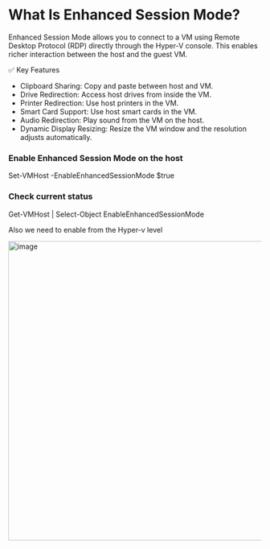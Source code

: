 
# What Is Enhanced Session Mode?
Enhanced Session Mode allows you to connect to a VM using Remote Desktop Protocol (RDP) directly through the Hyper-V console. This enables richer interaction between the host and the guest VM.

✅ Key Features
- Clipboard Sharing: Copy and paste between host and VM.
- Drive Redirection: Access host drives from inside the VM.
- Printer Redirection: Use host printers in the VM.
- Smart Card Support: Use host smart cards in the VM.
- Audio Redirection: Play sound from the VM on the host.
- Dynamic Display Resizing: Resize the VM window and the resolution adjusts automatically.
### Enable Enhanced Session Mode on the host
Set-VMHost -EnableEnhancedSessionMode $true

### Check current status
Get-VMHost | Select-Object EnableEnhancedSessionMode

Also we need to enable from the Hyper-v level 


<img width="1347" height="595" alt="image" src="https://github.com/user-attachments/assets/4e3c6d5f-8c7a-488c-8a36-a2f6372bb448" />
